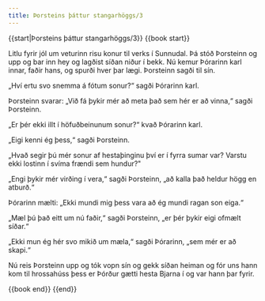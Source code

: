 ```yaml
---
title: Þorsteins þáttur stangarhöggs/3
---
```


{{start|Þorsteins þáttur stangarhöggs/3}}
{{book start}}

Litlu fyrir jól um veturinn risu konur til verks í Sunnudal. Þá stóð Þorsteinn og upp og bar inn hey og lagðist síðan niður í bekk. Nú kemur Þórarinn karl innar, faðir hans, og spurði hver þar lægi. Þorsteinn sagði til sín.

„Hví ertu svo snemma á fótum sonur?“ sagði Þórarinn karl.

Þorsteinn svarar: „Við fá þykir mér að meta það sem hér er að vinna,“ sagði Þorsteinn.

„Er þér ekki illt í höfuðbeinunum sonur?“ kvað Þórarinn karl.

„Eigi kenni ég þess,“ sagði Þorsteinn.

„Hvað segir þú mér sonur af hestaþinginu því er í fyrra sumar var? Varstu ekki lostinn í svíma frændi sem hundur?"

„Engi þykir mér virðing í vera,“ sagði Þorsteinn, „að kalla það heldur högg en atburð.“

Þórarinn mælti: „Ekki mundi mig þess vara að ég mundi ragan son eiga.“

„Mæl þú það eitt um nú faðir,“ sagði Þorsteinn, „er þér þykir eigi ofmælt síðar.“

„Ekki mun ég hér svo mikið um mæla,“ sagði Þórarinn, „sem mér er að skapi.“

Nú reis Þorsteinn upp og tók vopn sín og gekk síðan heiman og fór uns hann kom til hrossahúss þess er Þórður gætti hesta Bjarna í og var hann þar fyrir.

{{book end}}
{{end}}